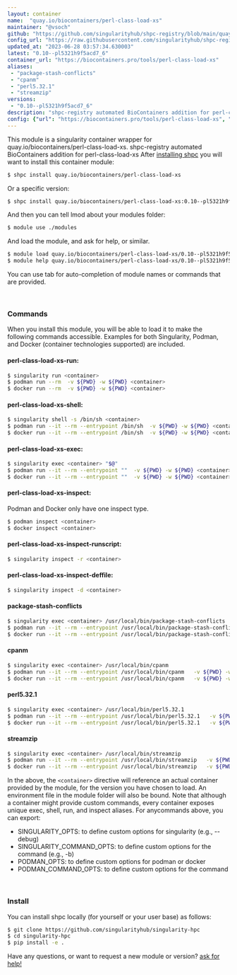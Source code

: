 ```yaml
---
layout: container
name:  "quay.io/biocontainers/perl-class-load-xs"
maintainer: "@vsoch"
github: "https://github.com/singularityhub/shpc-registry/blob/main/quay.io/biocontainers/perl-class-load-xs/container.yaml"
config_url: "https://raw.githubusercontent.com/singularityhub/shpc-registry/main/quay.io/biocontainers/perl-class-load-xs/container.yaml"
updated_at: "2023-06-28 03:57:34.630003"
latest: "0.10--pl5321h9f5acd7_6"
container_url: "https://biocontainers.pro/tools/perl-class-load-xs"
aliases:
 - "package-stash-conflicts"
 - "cpanm"
 - "perl5.32.1"
 - "streamzip"
versions:
 - "0.10--pl5321h9f5acd7_6"
description: "shpc-registry automated BioContainers addition for perl-class-load-xs"
config: {"url": "https://biocontainers.pro/tools/perl-class-load-xs", "maintainer": "@vsoch", "description": "shpc-registry automated BioContainers addition for perl-class-load-xs", "latest": {"0.10--pl5321h9f5acd7_6": "sha256:71b61dcbe48672699d50b0bc67b16d0aa2fa2df64fff5bd8e63ed321049ade02"}, "tags": {"0.10--pl5321h9f5acd7_6": "sha256:71b61dcbe48672699d50b0bc67b16d0aa2fa2df64fff5bd8e63ed321049ade02"}, "docker": "quay.io/biocontainers/perl-class-load-xs", "aliases": {"package-stash-conflicts": "/usr/local/bin/package-stash-conflicts", "cpanm": "/usr/local/bin/cpanm", "perl5.32.1": "/usr/local/bin/perl5.32.1", "streamzip": "/usr/local/bin/streamzip"}}
---
```


This module is a singularity container wrapper for quay.io/biocontainers/perl-class-load-xs.
shpc-registry automated BioContainers addition for perl-class-load-xs
After [installing shpc](#install) you will want to install this container module:


```bash
$ shpc install quay.io/biocontainers/perl-class-load-xs
```

Or a specific version:

```bash
$ shpc install quay.io/biocontainers/perl-class-load-xs:0.10--pl5321h9f5acd7_6
```

And then you can tell lmod about your modules folder:

```bash
$ module use ./modules
```

And load the module, and ask for help, or similar.

```bash
$ module load quay.io/biocontainers/perl-class-load-xs/0.10--pl5321h9f5acd7_6
$ module help quay.io/biocontainers/perl-class-load-xs/0.10--pl5321h9f5acd7_6
```

You can use tab for auto-completion of module names or commands that are provided.

<br>

### Commands

When you install this module, you will be able to load it to make the following commands accessible.
Examples for both Singularity, Podman, and Docker (container technologies supported) are included.

#### perl-class-load-xs-run:

```bash
$ singularity run <container>
$ podman run --rm  -v ${PWD} -w ${PWD} <container>
$ docker run --rm  -v ${PWD} -w ${PWD} <container>
```

#### perl-class-load-xs-shell:

```bash
$ singularity shell -s /bin/sh <container>
$ podman run --it --rm --entrypoint /bin/sh  -v ${PWD} -w ${PWD} <container>
$ docker run --it --rm --entrypoint /bin/sh  -v ${PWD} -w ${PWD} <container>
```

#### perl-class-load-xs-exec:

```bash
$ singularity exec <container> "$@"
$ podman run --it --rm --entrypoint ""  -v ${PWD} -w ${PWD} <container> "$@"
$ docker run --it --rm --entrypoint ""  -v ${PWD} -w ${PWD} <container> "$@"
```

#### perl-class-load-xs-inspect:

Podman and Docker only have one inspect type.

```bash
$ podman inspect <container>
$ docker inspect <container>
```

#### perl-class-load-xs-inspect-runscript:

```bash
$ singularity inspect -r <container>
```

#### perl-class-load-xs-inspect-deffile:

```bash
$ singularity inspect -d <container>
```


#### package-stash-conflicts

```bash
$ singularity exec <container> /usr/local/bin/package-stash-conflicts
$ podman run --it --rm --entrypoint /usr/local/bin/package-stash-conflicts   -v ${PWD} -w ${PWD} <container> -c " $@"
$ docker run --it --rm --entrypoint /usr/local/bin/package-stash-conflicts   -v ${PWD} -w ${PWD} <container> -c " $@"
```


#### cpanm

```bash
$ singularity exec <container> /usr/local/bin/cpanm
$ podman run --it --rm --entrypoint /usr/local/bin/cpanm   -v ${PWD} -w ${PWD} <container> -c " $@"
$ docker run --it --rm --entrypoint /usr/local/bin/cpanm   -v ${PWD} -w ${PWD} <container> -c " $@"
```


#### perl5.32.1

```bash
$ singularity exec <container> /usr/local/bin/perl5.32.1
$ podman run --it --rm --entrypoint /usr/local/bin/perl5.32.1   -v ${PWD} -w ${PWD} <container> -c " $@"
$ docker run --it --rm --entrypoint /usr/local/bin/perl5.32.1   -v ${PWD} -w ${PWD} <container> -c " $@"
```


#### streamzip

```bash
$ singularity exec <container> /usr/local/bin/streamzip
$ podman run --it --rm --entrypoint /usr/local/bin/streamzip   -v ${PWD} -w ${PWD} <container> -c " $@"
$ docker run --it --rm --entrypoint /usr/local/bin/streamzip   -v ${PWD} -w ${PWD} <container> -c " $@"
```



In the above, the `<container>` directive will reference an actual container provided
by the module, for the version you have chosen to load. An environment file in the
module folder will also be bound. Note that although a container
might provide custom commands, every container exposes unique exec, shell, run, and
inspect aliases. For anycommands above, you can export:

 - SINGULARITY_OPTS: to define custom options for singularity (e.g., --debug)
 - SINGULARITY_COMMAND_OPTS: to define custom options for the command (e.g., -b)
 - PODMAN_OPTS: to define custom options for podman or docker
 - PODMAN_COMMAND_OPTS: to define custom options for the command

<br>

### Install

You can install shpc locally (for yourself or your user base) as follows:

```bash
$ git clone https://github.com/singularityhub/singularity-hpc
$ cd singularity-hpc
$ pip install -e .
```

Have any questions, or want to request a new module or version? [ask for help!](https://github.com/singularityhub/singularity-hpc/issues)